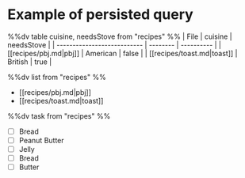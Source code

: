 # Example of persisted query

%%dv
table cuisine, needsStove from "recipes"
%%
| File                        | cuisine  | needsStove |
| --------------------------- | -------- | ---------- |
| [[recipes/pbj.md\|pbj]]     | American | false      |
| [[recipes/toast.md\|toast]] | British  | true       |

%%dv list from "recipes" %%
- [[recipes/pbj.md|pbj]]
- [[recipes/toast.md|toast]]

%%dv task from "recipes" %%
- [ ] Bread
- [ ] Peanut Butter
- [ ] Jelly
- [ ] Bread
- [ ] Butter
